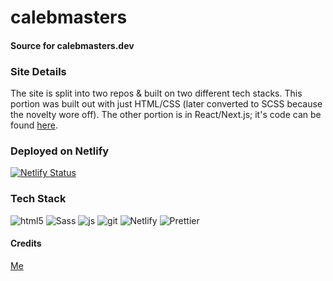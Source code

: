 # calebmasters
#### Source for calebmasters.dev

### Site Details
The site is split into two repos & built on two different tech stacks. This portion was built out with just HTML/CSS (later converted to SCSS because the novelty wore off). The other portion is in React/Next.js; it's code can be found [here](https://github.com/thecaleblee/calebmastersnext).

### Deployed on Netlify

[![Netlify Status](https://api.netlify.com/api/v1/badges/41961698-25c2-46c0-8ddf-3824a6b27523/deploy-status)](https://app.netlify.com/sites/calebmastersdev/deploys)

### Tech Stack
<div>
  <img alt="html5" src="https://img.shields.io/badge/-HTML5-E34F26?style=for-the-badge&logo=html5&labelColor=2b2b2b" />
  <img alt="Sass" src="https://img.shields.io/badge/-Sass-c35e98?style=for-the-badge&logo=sass&labelColor=2b2b2b" />
  <img alt="js" src="https://img.shields.io/badge/-JavaScript-%23F7DF1C?style=for-the-badge&logo=javascript&labelColor=2b2b2b" />
  <img alt="git" src="https://img.shields.io/badge/-Git-F05032?style=for-the-badge&logo=git&labelColor=2b2b2b" />
  <img alt="Netlify" src="https://img.shields.io/badge/-Netlify-00c7b6?style=for-the-badge&logo=Netlify&labelColor=2b2b2b" />
  <img alt="Prettier" src="https://img.shields.io/badge/-Prettier-F7B93E?style=for-the-badge&logo=prettier&labelColor=2b2b2b" />
</div>

#### Credits
[Me](https://github.com/thecaleblee)  
